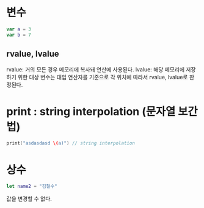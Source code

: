 # 변수
```swift
var a = 3
var b = 7
```

## rvalue, lvalue
rvalue: 거의 모든 경우 메모리에 복사돼 연산에 사용된다.
lvalue: 해당 메모리에 저장하기 위한 대상
변수는 대입 연산자를 기준으로 각 위치에 따라서 rvalue, lvalue로 판정된다.

# print : string interpolation (문자열 보간법)
```swift
print("asdasdasd \(a)") // string interpolation
```

# 상수
```swift
let name2 = "김철수"
```
값을 변경할 수 없다.